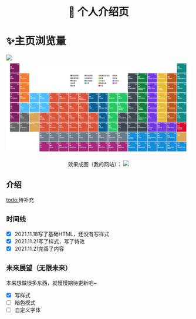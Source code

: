 <h1 align="center">🌈 个人介绍页</h1>

# ✨主页浏览量
![](https://count.getloli.com/get/@ranyong1997.github.readme)
![](https://raw.githubusercontent.com/ranyong1997/image_collect/main/img/20211115230555.png)

<p align="center">
  效果成图（我的网站）：
  <img src='https://gitee.com/ran_yong/mark-down-table-upload/raw/master/img/20211121150918.jpg'>
</p>

## 介绍
<todo:>待补充


## `时间线`
- [X] 2021.11.18写了基础HTML，还没有写样式
- [X] 2021.11.21写了样式，写了特效
- [X] 2021.11.21完善了内容

## `未来展望（无限未来）`
本来想做很多东西，就慢慢期待更新吧~
- [X] 写样式
- [ ] 暗色模式
- [ ] 自定义字体
